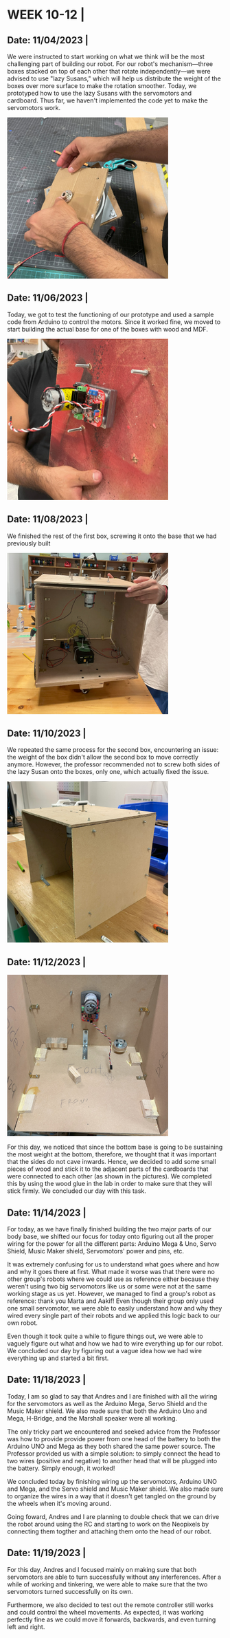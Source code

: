 # WEEK 10-12 |

## Date: 11/04/2023 |

We were instructed to start working on what we think will be the most challenging part of building our robot. For our robot's mechanism—three boxes stacked on top of each other that rotate independently—we were advised to use "lazy Susans," which will help us distribute the weight of the boxes over more surface to make the rotation smoother. Today, we prototyped how to use the lazy Susans with the servomotors and cardboard. Thus far, we haven't implemented the code yet to make the servomotors work.

<img src="media/04_nov.jpg" width ="375" />


## Date: 11/06/2023 |


Today, we got to test the functioning of our prototype and used a sample code from Arduino to control the motors. Since it worked fine, we moved to start building the actual base for one of the boxes with wood and MDF.

<img src="media/06_nov.jpg" width ="375" />


## Date: 11/08/2023 |

We finished the rest of the first box, screwing it onto the base that we had previously built

<img src="media/08_nov.jpg" width ="375" />



## Date: 11/10/2023 |

We repeated the same process for the second box, encountering an issue: the weight of the box didn't allow the second box to move correctly anymore. However, the professor recommended not to screw both sides of the lazy Susan onto the boxes, only one, which actually fixed the issue.


<img src="media/10_nov.jpg" width ="375" />

## Date: 11/12/2023 |


<img src="media/12_nov.jpg" width ="375" />

For this day, we noticed that since the bottom base is going to be sustaining the most weight at the bottom, therefore, we thought that it was important that the sides do not cave inwards. Hence, we decided to add some small pieces of wood and stick it to the adjacent parts of the cardboards that were connected to each other (as shown in the pictures). We completed this by using the wood glue in the lab in order to make sure that they will stick firmly. We concluded our day with this task. 

## Date: 11/14/2023 |

For today, as we have finally finished building the two major parts of our body base, we shifted our focus for today onto figuring out all the proper wiring for the power for all the different parts: Arduino Mega & Uno, Servo Shield, Music Maker shield, Servomotors' power and pins, etc. 

It was extremely confusing for us to understand what goes where and how and why it goes there at first. What made it worse was that there were no other group's robots where we could use as reference either because they weren't using two big servomotors like us or some were not at the same working stage as us yet. However, we managed to find a group's robot as reference: thank you Marta and Aakif! Even though their group only used one small servomotor, we were able to easily understand how and why they wired every single part of their robots and we applied this logic back to our own robot. 

Even though it took quite a while to figure things out, we were able to vaguely figure out what and how we had to wire everything up for our robot. We concluded our day by figuring out a vague idea how we had wire everything up and started a bit first. 


## Date: 11/18/2023 |

Today, I am so glad to say that Andres and I are finished with all the wiring for the servomotors as well as the Arduino Mega, Servo Shield and the Music Maker shield. We also made sure that both the Arduino Uno and Mega, H-Bridge, and the Marshall speaker were all working. 

The only tricky part we encountered and seeked advice from the Professor was how to provide provide power from one head of the battery to both the Arduino UNO and Mega as they both shared the same power source. The Professor provided us with a simple solution: to simply connect the head to two wires (positive and negative) to another head that will be plugged into the battery. Simply enough, it worked!

We concluded today by finishing wiring up the servomotors, Arduino UNO and Mega, and the Servo shield and Music Maker shield. We also made sure to organize the wires in a way that it doesn't get tangled on the ground by the wheels when it's moving around. 

Going foward, Andres and I are planning to double check that we can drive the robot around using the RC and starting to work on the Neopixels by connecting them togther and attaching them onto the head of our robot.

## Date: 11/19/2023 |

For this day, Andres and I focused mainly on making sure that both servomotors are able to turn successfully without any interferences. After a while of working and tinkering, we were able to make sure that the two servomotors turned successfully on its own. 

Furthermore, we also decided to test out the remote controller still works and could control the wheel movements. As expected, it was working perfectly fine as we could move it forwards, backwards, and even turning left and right. 